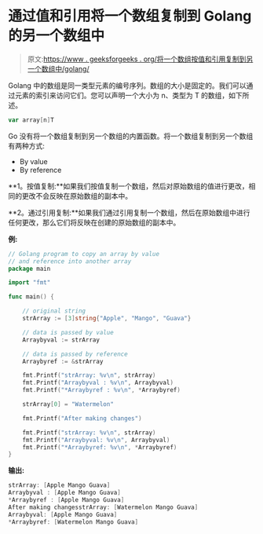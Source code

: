 # 通过值和引用将一个数组复制到 Golang 的另一个数组中

> 原文:[https://www . geeksforgeeks . org/将一个数组按值和引用复制到另一个数组中/golang/](https://www.geeksforgeeks.org/copy-an-array-by-value-and-reference-into-another-array-in-golang/)

Golang 中的数组是同一类型元素的编号序列。数组的大小是固定的。我们可以通过元素的索引来访问它们。您可以声明一个大小为 n、类型为 T 的数组，如下所述。

```go
var array[n]T 

```

Go 没有将一个数组复制到另一个数组的内置函数。将一个数组复制到另一个数组有两种方式:

*   By value
*   By reference

**1。按值复制:**如果我们按值复制一个数组，然后对原始数组的值进行更改，相同的更改不会反映在原始数组的副本中。

**2。通过引用复制:**如果我们通过引用复制一个数组，然后在原始数组中进行任何更改，那么它们将反映在创建的原始数组的副本中。

**例:**

```go
// Golang program to copy an array by value
// and reference into another array
package main

import "fmt"

func main() {

    // original string
    strArray := [3]string{"Apple", "Mango", "Guava"}

    // data is passed by value
    Arraybyval := strArray

    // data is passed by reference
    Arraybyref := &strArray

    fmt.Printf("strArray: %v\n", strArray)
    fmt.Printf("Arraybyval : %v\n", Arraybyval)
    fmt.Printf("*Arraybyref : %v\n", *Arraybyref)

    strArray[0] = "Watermelon"

    fmt.Printf("After making changes")

    fmt.Printf("strArray: %v\n", strArray)
    fmt.Printf("Arraybyval: %v\n", Arraybyval)
    fmt.Printf("*Arraybyref: %v\n", *Arraybyref)
}
```

**输出:**

```go
strArray: [Apple Mango Guava]
Arraybyval : [Apple Mango Guava]
*Arraybyref : [Apple Mango Guava]
After making changesstrArray: [Watermelon Mango Guava]
Arraybyval: [Apple Mango Guava]
*Arraybyref: [Watermelon Mango Guava]

```